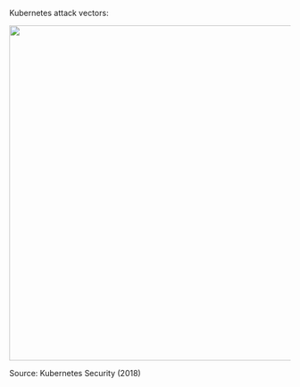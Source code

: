 Kubernetes attack vectors:

<img width="600" src="https://user-images.githubusercontent.com/1047259/148073113-09b0966f-f80c-4664-9ba4-df2522851bb0.png" style="max-width:100%;height:auto;">

Source: Kubernetes Security (2018)
